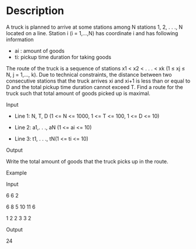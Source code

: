 # Description

A truck is planned to arrive at some stations among N stations 1, 2, . . ., N located on a line. Station i (i = 1,…,N) has coordinate i and has following information

- ai : amount of goods
- ti: pickup time duration for taking goods

The route of the truck is a sequence of stations x1 < x2 < . . . < xk (1 ≤ xj ≤ N, j = 1,…, k). Due to technical constraints, the distance between two consecutive stations that the truck arrives xi and xi+1 is less than or equal to D and the total pickup time duration cannot exceed T. Find a route for the truck such that total amount of goods picked up is maximal.

Input

- Line 1: N, T, D (1 <= N <= 1000, 1 <= T <= 100, 1 <= D <= 10)

- Line 2: a1,. . ., aN (1 <=  ai <= 10)
- Line 3: t1, . . ., tN(1 <=  ti <= 10)

Output

Write the total amount of goods that the truck picks up in the route.

Example

Input

6 6 2

6 8 5 10 11 6

1 2 2 3 3 2

Output

24